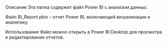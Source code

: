 Описание
Эта папка содержит файл Power BI с анализом данных.

Файл
BI_Report.pbix – отчет Power BI, включающий визуализации и аналитику.

Использование
Файл можно открыть в Power BI Desktop для просмотра и редактирования отчетов.